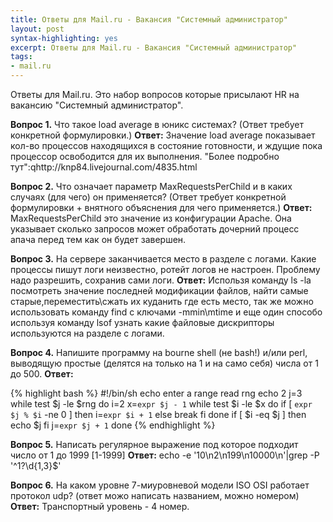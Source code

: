 ```yaml
--- 
title: Ответы для Mail.ru - Вакансия "Системный администратор"
layout: post
syntax-highlighting: yes
excerpt: Ответы для Mail.ru - Вакансия "Системный администратор"
tags:
- mail.ru
---
```

Ответы для Mail.ru. Это набор вопросов которые присылают HR на вакансию "Системный администратор".
<!-- more -->

**Вопрос 1.**  Что такое load average в юникс системах?
(Ответ требует конкретной формулировки.)
**Ответ:** Значение load average показывает кол-во процессов находящихся в состояние готовности, и ждущие пока процессор освободится для их выполнения.
"Более подробно тут":qhttp://knp84.livejournal.com/4835.html

**Вопрос 2.** Что означает параметр MaxRequestsPerChild и в каких случаях (для чего) он применяется?
(Ответ требует конкретной формулировки  + внятного объяснения для чего применяется.)
**Ответ:** MaxRequestsPerChild это значение из конфигурации Apache. Она указывает сколько запросов может обработать дочерний процесс апача перед тем как он будет завершен.

**Вопрос 3.** На сервере заканчивается место в разделе с логами. Какие процессы пишут логи неизвестно, ротейт логов не настроен. Проблему надо разрешить, сохранив сами логи.
**Ответ:** Использя команду ls -la посмотреть значение последней модификации файлов, найти самые старые,переместить\сжать их куданить где есть место, так же можно использовать команду find c ключами -mmin\mtime и еще один способо используя команду lsof узнать какие файловые дискрипторы используются на разделе с логами.


**Вопрос 4.** Напишите программу на bourne shell (не bash!) и/или perl, выводящую простые (делятся на только на 1 и на само себя) числа от 1 до 500.
**Ответ:**

{% highlight bash %}
#!/bin/sh
echo enter a range 
 read rng 
 echo 2 
 j=3 
 while test $j -le $rng 
 do 
 i=2 
 x=`expr $j - 1` 
 while test $i -le $x 
 do 
 if [ `expr $j % $i` -ne 0 ] 
 then 
 i=`expr $i + 1` 
 else 
 break 
 fi 
 done 
 if [ $i -eq $j ] 
 then 
 echo $j 
 fi 
 j=`expr $j + 1` 
 done
{% endhighlight %}

**Вопрос 5.** Написать регулярное выражение под которое подходит число от 1 до 1999
[1-1999]
**Ответ:** echo -e '10\n2\n199\n10000\n'|grep -P '^1?\d{1,3}$' 

**Вопрос 6.** На каком уровне 7-миуровневой модели ISO OSI работает протокол udp? (ответ можо написать названием, можно номером)
**Ответ:** Транспортный уровень - 4 номер.


